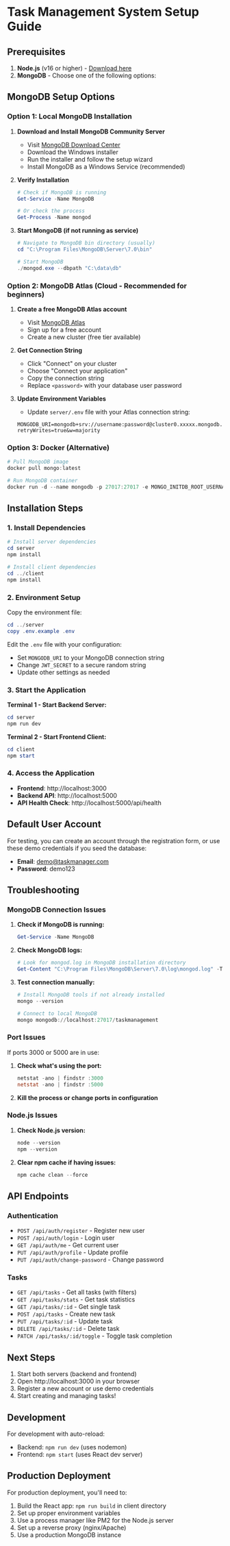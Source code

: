 # Task Management System Setup Guide

## Prerequisites

1. **Node.js** (v16 or higher) - [Download here](https://nodejs.org/)
2. **MongoDB** - Choose one of the following options:

## MongoDB Setup Options

### Option 1: Local MongoDB Installation

1. **Download and Install MongoDB Community Server**
   - Visit [MongoDB Download Center](https://www.mongodb.com/try/download/community)
   - Download the Windows installer
   - Run the installer and follow the setup wizard
   - Install MongoDB as a Windows Service (recommended)

2. **Verify Installation**
   ```powershell
   # Check if MongoDB is running
   Get-Service -Name MongoDB
   
   # Or check the process
   Get-Process -Name mongod
   ```

3. **Start MongoDB (if not running as service)**
   ```powershell
   # Navigate to MongoDB bin directory (usually)
   cd "C:\Program Files\MongoDB\Server\7.0\bin"
   
   # Start MongoDB
   ./mongod.exe --dbpath "C:\data\db"
   ```

### Option 2: MongoDB Atlas (Cloud - Recommended for beginners)

1. **Create a free MongoDB Atlas account**
   - Visit [MongoDB Atlas](https://www.mongodb.com/atlas)
   - Sign up for a free account
   - Create a new cluster (free tier available)

2. **Get Connection String**
   - Click "Connect" on your cluster
   - Choose "Connect your application"
   - Copy the connection string
   - Replace `<password>` with your database user password

3. **Update Environment Variables**
   - Update `server/.env` file with your Atlas connection string:
   ```
   MONGODB_URI=mongodb+srv://username:password@cluster0.xxxxx.mongodb.net/taskmanagement?retryWrites=true&w=majority
   ```

### Option 3: Docker (Alternative)

```powershell
# Pull MongoDB image
docker pull mongo:latest

# Run MongoDB container
docker run -d --name mongodb -p 27017:27017 -e MONGO_INITDB_ROOT_USERNAME=admin -e MONGO_INITDB_ROOT_PASSWORD=password mongo:latest
```

## Installation Steps

### 1. Install Dependencies

```powershell
# Install server dependencies
cd server
npm install

# Install client dependencies
cd ../client
npm install
```

### 2. Environment Setup

Copy the environment file:
```powershell
cd ../server
copy .env.example .env
```

Edit the `.env` file with your configuration:
- Set `MONGODB_URI` to your MongoDB connection string
- Change `JWT_SECRET` to a secure random string
- Update other settings as needed

### 3. Start the Application

**Terminal 1 - Start Backend Server:**
```powershell
cd server
npm run dev
```

**Terminal 2 - Start Frontend Client:**
```powershell
cd client
npm start
```

### 4. Access the Application

- **Frontend**: http://localhost:3000
- **Backend API**: http://localhost:5000
- **API Health Check**: http://localhost:5000/api/health

## Default User Account

For testing, you can create an account through the registration form, or use these demo credentials if you seed the database:

- **Email**: demo@taskmanager.com
- **Password**: demo123

## Troubleshooting

### MongoDB Connection Issues

1. **Check if MongoDB is running:**
   ```powershell
   Get-Service -Name MongoDB
   ```

2. **Check MongoDB logs:**
   ```powershell
   # Look for mongod.log in MongoDB installation directory
   Get-Content "C:\Program Files\MongoDB\Server\7.0\log\mongod.log" -Tail 20
   ```

3. **Test connection manually:**
   ```powershell
   # Install MongoDB tools if not already installed
   mongo --version
   
   # Connect to local MongoDB
   mongo mongodb://localhost:27017/taskmanagement
   ```

### Port Issues

If ports 3000 or 5000 are in use:

1. **Check what's using the port:**
   ```powershell
   netstat -ano | findstr :3000
   netstat -ano | findstr :5000
   ```

2. **Kill the process or change ports in configuration**

### Node.js Issues

1. **Check Node.js version:**
   ```powershell
   node --version
   npm --version
   ```

2. **Clear npm cache if having issues:**
   ```powershell
   npm cache clean --force
   ```

## API Endpoints

### Authentication
- `POST /api/auth/register` - Register new user
- `POST /api/auth/login` - Login user
- `GET /api/auth/me` - Get current user
- `PUT /api/auth/profile` - Update profile
- `PUT /api/auth/change-password` - Change password

### Tasks
- `GET /api/tasks` - Get all tasks (with filters)
- `GET /api/tasks/stats` - Get task statistics
- `GET /api/tasks/:id` - Get single task
- `POST /api/tasks` - Create new task
- `PUT /api/tasks/:id` - Update task
- `DELETE /api/tasks/:id` - Delete task
- `PATCH /api/tasks/:id/toggle` - Toggle task completion

## Next Steps

1. Start both servers (backend and frontend)
2. Open http://localhost:3000 in your browser
3. Register a new account or use demo credentials
4. Start creating and managing tasks!

## Development

For development with auto-reload:
- Backend: `npm run dev` (uses nodemon)
- Frontend: `npm start` (uses React dev server)

## Production Deployment

For production deployment, you'll need to:
1. Build the React app: `npm run build` in client directory
2. Set up proper environment variables
3. Use a process manager like PM2 for the Node.js server
4. Set up a reverse proxy (nginx/Apache)
5. Use a production MongoDB instance
